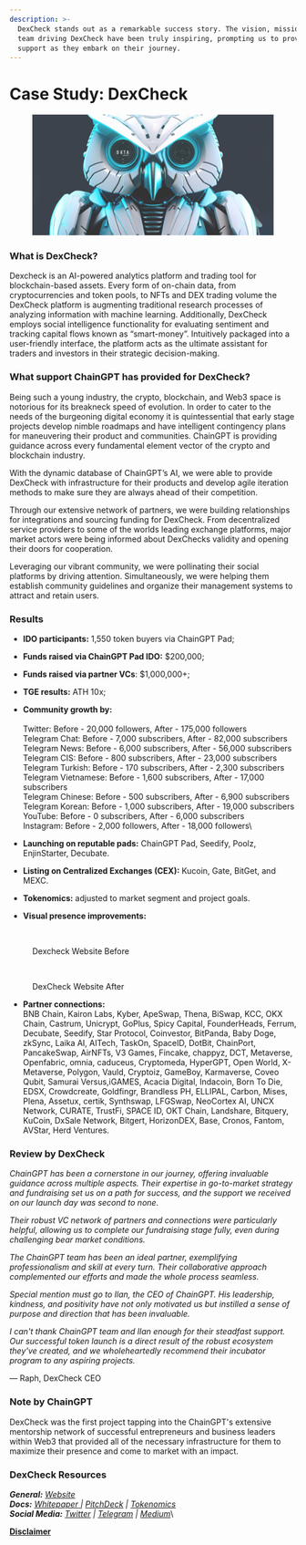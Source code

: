 ```yaml
---
description: >-
  DexCheck stands out as a remarkable success story. The vision, mission, and
  team driving DexCheck have been truly inspiring, prompting us to provide full
  support as they embark on their journey.
---
```


# Case Study: DexCheck

<figure><img src="../../.gitbook/assets/Dexcheck.png" alt=""><figcaption></figcaption></figure>

### What is DexCheck? <a href="#ff4b" id="ff4b"></a>

Dexcheck is an AI-powered analytics platform and trading tool for blockchain-based assets. Every form of on-chain data, from cryptocurrencies and token pools, to NFTs and DEX trading volume the DexCheck platform is augmenting traditional research processes of analyzing information with machine learning. Additionally, DexCheck employs social intelligence functionality for evaluating sentiment and tracking capital flows known as “smart-money”. Intuitively packaged into a user-friendly interface, the platform acts as the ultimate assistant for traders and investors in their strategic decision-making.

### What support ChainGPT has provided for DexCheck? <a href="#c7c4" id="c7c4"></a>

Being such a young industry, the crypto, blockchain, and Web3 space is notorious for its breakneck speed of evolution. In order to cater to the needs of the burgeoning digital economy it is quintessential that early stage projects develop nimble roadmaps and have intelligent contingency plans for maneuvering their product and communities. ChainGPT is providing guidance across every fundamental element vector of the crypto and blockchain industry.

With the dynamic database of ChainGPT’s AI, we were able to provide DexCheck with infrastructure for their products and develop agile iteration methods to make sure they are always ahead of their competition.

Through our extensive network of partners, we were building relationships for integrations and sourcing funding for DexCheck. From decentralized service providers to some of the worlds leading exchange platforms, major market actors were being informed about DexChecks validity and opening their doors for cooperation.

Leveraging our vibrant community, we were pollinating their social platforms by driving attention. Simultaneously, we were helping them establish community guidelines and organize their management systems to attract and retain users.

### Results

* **IDO participants:** 1,550 token buyers via ChainGPT Pad;
* **Funds raised via ChainGPT Pad IDO:** $200,000;
* **Funds raised via partner VCs**: $1,000,000+;
* **TGE results:** ATH 10x;
* **Community growth by:**\
  \
  Twitter: Before - 20,000 followers, After - 175,000 followers\
  Telegram Chat: Before - 7,000 subscribers, After - 82,000 subscribers\
  Telegram News: Before - 6,000 subscribers, After - 56,000 subscribers\
  Telegram CIS: Before - 800 subscribers, After - 23,000 subscribers\
  Telegram Turkish: Before - 170 subscribers, After - 2,300 subscribers\
  Telegram Vietnamese: Before - 1,600 subscribers, After - 17,000 subscribers\
  Telegram Chinese: Before - 500 subscribers, After - 6,900 subscribers\
  Telegram Korean: Before - 1,000 subscribers, After - 19,000 subscribers\
  YouTube: Before - 0 subscribers, After - 6,000 subscribers\
  Instagram: Before - 2,000 followers, After - 18,000 followers\

* **Launching on reputable pads:** ChainGPT Pad, Seedify, Poolz, EnjinStarter, Decubate.
* **Listing on Centralized Exchanges (CEX):** Kucoin, Gate, BitGet, and MEXC.&#x20;
* **Tokenomics:** adjusted to market segment and project goals.&#x20;
* **Visual presence improvements:**

<figure><img src="https://lh6.googleusercontent.com/k1PCJwLiu3v649yPTm3a6GVRsSFgxNyk_TscZ5Z-EfLz0zImc6BGj9B-N5QpNvMOtuBdH6dWfOnYxijcGZWoeGC7uLtWm_87IqRoki4ODSmPvA3zx9Ih6VjEnKatbQkLrBlPZTSyNh-AcKw6eIAuJRQRmQ=s2048" alt=""><figcaption><p>Dexcheck Website Before</p></figcaption></figure>

<figure><img src="https://lh5.googleusercontent.com/IUKi3pnPPZJT8ENFmZqBSnx2xxHKLMfZHjfJ5UO1Rj6EFVBphzc6Jlm2sNNeu-fX08NJp4Aesvl7YoQsCjmGSyfe61KlgWrnHb2ZiIQRXp9jQytLMXVA7I6G--vMBIU3zttEdQvV7Zn_D5SAWWWkVL_bng=s2048" alt=""><figcaption><p>DexCheck Website After</p></figcaption></figure>

* **Partner connections:**\
  BNB Chain, Kairon Labs, Kyber, ApeSwap, Thena, BiSwap, KCC, OKX Chain, Castrum, Unicrypt, GoPlus, Spicy Capital, FounderHeads, Ferrum, Decubate, Seedify, Star Protocol, Coinvestor, BitPanda, Baby Doge, zkSync, Laika AI, AITech, TaskOn, SpaceID, DotBit, ChainPort, PancakeSwap, AirNFTs, V3 Games, Fincake, chappyz, DCT, Metaverse, Openfabric, omnia, caduceus, Cryptomeda, HyperGPT, Open World, X-Metaverse, Polygon, Vauld, Cryptoiz, GameBoy, Karmaverse, Coveo Qubit, Samurai Versus,iGAMES, Acacia Digital, Indacoin, Born To Die, EDSX, Crowdcreate, Goldfingr, Brandless PH, ELLIPAL, Carbon, Mises, Plena, Assetux, certik, Synthswap, LFGSwap, NeoCortex AI, UNCX Network, CURATE, TrustFi, SPACE ID, OKT Chain, Landshare, Bitquery, KuCoin, DxSale Network, Bitgert, HorizonDEX, Base, Cronos, Fantom, AVStar, Herd Ventures.

### Review by DexCheck

_ChainGPT has been a cornerstone in our journey, offering invaluable guidance across multiple aspects. Their expertise in go-to-market strategy and fundraising set us on a path for success, and the support we received on our launch day was second to none._

_Their robust VC network of partners and connections were particularly helpful, allowing us to complete our fundraising stage fully, even during challenging bear market conditions._

_The ChainGPT team has been an ideal partner, exemplifying professionalism and skill at every turn. Their collaborative approach complemented our efforts and made the whole process seamless._

_Special mention must go to Ilan, the CEO of ChainGPT. His leadership, kindness, and positivity have not only motivated us but instilled a sense of purpose and direction that has been invaluable._

_I can't thank ChainGPT team and Ilan enough for their steadfast support. Our successful token launch is a direct result of the robust ecosystem they've created, and we wholeheartedly recommend their incubator program to any aspiring projects._

— Raph, DexCheck CEO

### Note by ChainGPT

DexCheck was the first project tapping into the ChainGPT's extensive mentorship network of successful entrepreneurs and business leaders within Web3 that provided all of the necessary infrastructure for them to maximize their presence and come to market with an impact.&#x20;

### DexCheck Resources

_**General:**_ [_Website_](https://dexcheck.io/)\
_**Docs:**_ [_Whitepaper_ ](https://dexcheck.gitbook.io/whitepaper/general/about-dexcheck)_|_ [_PitchDeck_](https://docsend.com/view/vmsj3yik54xtrie5) _|_ [_Tokenomics_](https://docs.google.com/spreadsheets/d/1Xs2XukJirRPFABLxmta7WgI\_EjrXFXvV/edit?usp=sharing\&ouid=113353683765664790724\&rtpof=true\&sd=true)\
_**Social Media:**_ [_Twitter_](https://twitter.com/dexcheck\_io) _|_ [_Telegram_](https://t.me/dexcheck) _|_ [_Medium_](https://medium.com/@DexCheck)\




[**Disclaimer**](../legal-docs/disclaimer.md)
